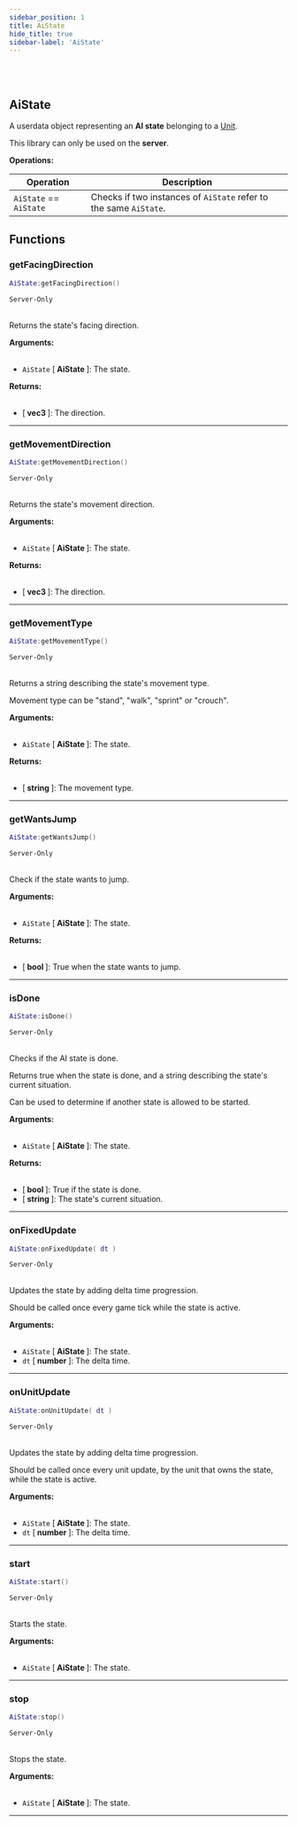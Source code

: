 ```yaml
---
sidebar_position: 1
title: AiState
hide_title: true
sidebar-label: 'AiState'
---
```


<br></br>

## AiState
A userdata object representing an <strong>AI state</strong> belonging to a [Unit](/docs/Game-Script-Environment/Userdata/Unit).

This library can only be used on the <strong>server</strong>.

<strong>Operations:</strong>

| Operation   | Description |
| ----------- | ----------- |
| <code>AiState</code> == <code>AiState</code> | Checks if two instances of <code>AiState</code> refer to the same <code>AiState</code>. |


## Functions

### getFacingDirection

```lua
AiState:getFacingDirection()
```
<code>Server-Only</code> <br></br>

Returns the state's facing direction.

<strong>Arguments:</strong> <br></br>

- <code>AiState</code> [<strong> AiState </strong>]: The state.

<strong>Returns:</strong> <br></br>

- [<strong> vec3 </strong>]: The direction.

---

### getMovementDirection

```lua
AiState:getMovementDirection()
```
<code>Server-Only</code> <br></br>

Returns the state's movement direction.

<strong>Arguments:</strong> <br></br>

- <code>AiState</code> [<strong> AiState </strong>]: The state.

<strong>Returns:</strong> <br></br>

- [<strong> vec3 </strong>]: The direction.

---

### getMovementType

```lua
AiState:getMovementType()
```
<code>Server-Only</code> <br></br>

Returns a string describing the state's movement type.

Movement type can be "stand", "walk", "sprint" or "crouch".

<strong>Arguments:</strong> <br></br>

- <code>AiState</code> [<strong> AiState </strong>]: The state.

<strong>Returns:</strong> <br></br>

- [<strong> string </strong>]: The movement type.

---

### getWantsJump

```lua
AiState:getWantsJump()
```
<code>Server-Only</code> <br></br>

Check if the state wants to jump.

<strong>Arguments:</strong> <br></br>

- <code>AiState</code> [<strong> AiState </strong>]: The state.

<strong>Returns:</strong> <br></br>

- [<strong> bool </strong>]: True when the state wants to jump.

---

### isDone

```lua
AiState:isDone()
```
<code>Server-Only</code> <br></br>

Checks if the AI state is done.

Returns true when the state is done, and a string describing the state's current situation.

Can be used to determine if another state is allowed to be started.

<strong>Arguments:</strong> <br></br>

- <code>AiState</code> [<strong> AiState </strong>]: The state.

<strong>Returns:</strong> <br></br>

- [<strong> bool </strong>]: True if the state is done.
- [<strong> string </strong>]: The state's current situation.

---

### onFixedUpdate

```lua
AiState:onFixedUpdate( dt )
```
<code>Server-Only</code> <br></br>

Updates the state by adding delta time progression.

Should be called once every game tick while the state is active.

<strong>Arguments:</strong> <br></br>

- <code>AiState</code> [<strong> AiState </strong>]: The state.
- <code>dt</code> [<strong> number </strong>]: The delta time.

---

### onUnitUpdate

```lua
AiState:onUnitUpdate( dt )
```
<code>Server-Only</code> <br></br>

Updates the state by adding delta time progression.

Should be called once every unit update, by the unit that owns the state, while the state is active.

<strong>Arguments:</strong> <br></br>

- <code>AiState</code> [<strong> AiState </strong>]: The state.
- <code>dt</code> [<strong> number </strong>]: The delta time.

---

### start

```lua
AiState:start()
```
<code>Server-Only</code> <br></br>

Starts the state.

<strong>Arguments:</strong> <br></br>

- <code>AiState</code> [<strong> AiState </strong>]: The state.

---

### stop

```lua
AiState:stop()
```
<code>Server-Only</code> <br></br>

Stops the state.

<strong>Arguments:</strong> <br></br>

- <code>AiState</code> [<strong> AiState </strong>]: The state.

---
